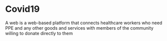 # Covid19
A web  is a web-based platform that connects healthcare workers who need PPE and any other goods and services with members of the community willing to donate directly to them
